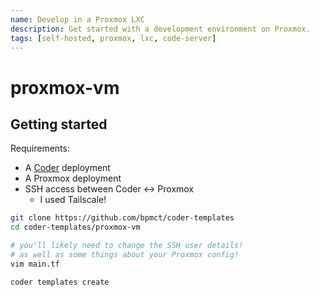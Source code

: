 ```yaml
---
name: Develop in a Proxmox LXC
description: Get started with a development environment on Proxmox.
tags: [self-hosted, proxmox, lxc, code-server]
---
```


# proxmox-vm

## Getting started

Requirements:

- A [Coder](https://github.com/coder/coder) deployment
- A Proxmox deployment
- SSH access between Coder <-> Proxmox
  - I used Tailscale!

```sh
git clone https://github.com/bpmct/coder-templates
cd coder-templates/proxmox-vm

# you'll likely need to change the SSH user details!
# as well as some things about your Proxmox config!
vim main.tf

coder templates create
```
